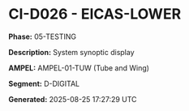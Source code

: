 # CI-D026 - EICAS-LOWER

**Phase:** 05-TESTING

**Description:** System synoptic display

**AMPEL:** AMPEL-01-TUW (Tube and Wing)

**Segment:** D-DIGITAL

**Generated:** 2025-08-25 17:27:29 UTC
